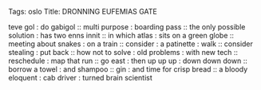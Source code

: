 Tags: oslo
Title: DRONNING EUFEMIAS GATE
  
teve gol : do gabigol :: multi purpose : boarding pass :: the only possible solution : has two enns innit :: in which atlas : sits on a green globe ::  meeting about snakes : on a train :: consider : a patinette : walk :: consider stealing : put back :: how not to solve : old problems : with new tech :: reschedule : map that run :: go east : then up up up : down down down :: borrow a towel : and shampoo :: gin : and time for crisp bread :: a bloody eloquent : cab driver : turned brain scientist